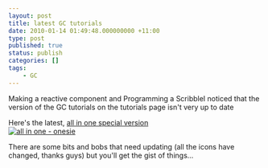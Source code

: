 ```yaml
---
layout: post
title: latest GC tutorials
date: 2010-01-14 01:49:48.000000000 +11:00
type: post
published: true
status: publish
categories: []
tags:
    - GC
---
```


<p>Making a reactive component and Programming a ScribbleI noticed that the version of the GC tutorials on the tutorials page isn't very up to date</p>
<p>Here's the latest, <a href="http://www.notionparallax.co.uk/wordpress/wp-content/uploads/2010/01/2009-03-30a-Making-a-reactive-component-and-Programming-a-Scribble.pdf">all in one special version<br />
<img src="{{ site.baseurl }}/assets/il_430xN_44257688.jpg" alt="all in one - onesie" /></a></p>
<p>There are some bits and bobs that need updating (all the icons have changed, thanks guys) but you'll get the gist of things...</p>
<p><a href="http://www.notionparallax.co.uk/wordpress/wp-content/uploads/2010/01/2009-03-30a-Making-a-reactive-component-and-Programming-a-Scribble.pdf"></a></p>

